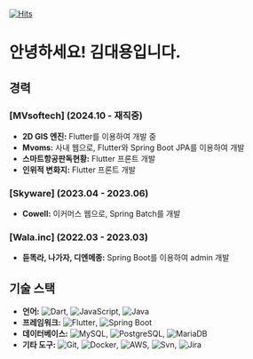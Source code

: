 [![Hits](https://hits.seeyoufarm.com/api/count/incr/badge.svg?url=https%3A%2F%2Fgithub.com%2FwithKDY%2FwithKDY&count_bg=%2379C83D&title_bg=%23555555&icon=ifttt.svg&icon_color=%23E7E7E7&title=%EB%B0%A9%EB%AC%B8%EC%9E%90&edge_flat=true)](https://hits.seeyoufarm.com)

# 안녕하세요! 김대용입니다.

## 경력

### [MVsoftech] (2024.10 - 재직중)
- **2D GIS 엔진:** Flutter를 이용하여 개발 중
- **Mvoms:** 사내 웹으로, Flutter와 Spring Boot JPA를 이용하여 개발
- **스마트항공판독현황:** Flutter 프론트 개발
- **인위적 변화지:** Flutter 프론트 개발
  
### [Skyware] (2023.04 - 2023.06)
- **Cowell:** 이커머스 웹으로, Spring Batch를 개발

### [Wala.inc] (2022.03 - 2023.03)
- **듣똑라, 나가자, 디엔메종:** Spring Boot를 이용하여 admin 개발

## 기술 스택

- **언어:** ![Dart](https://img.shields.io/badge/-Dart-blue), ![JavaScript](https://img.shields.io/badge/-JavaScript-yellow), ![Java](https://img.shields.io/badge/-Java-orange)
- **프레임워크:** ![Flutter](https://img.shields.io/badge/-Flutter-blue), ![Spring Boot](https://img.shields.io/badge/-Spring%20Boot-green)
- **데이터베이스:** ![MySQL](https://img.shields.io/badge/-MySQL-blue), ![PostgreSQL](https://img.shields.io/badge/-PostgreSQL-blue), ![MariaDB](https://img.shields.io/badge/-MariaDB-blue)
- **기타 도구:** ![Git](https://img.shields.io/badge/-Git-red), ![Docker](https://img.shields.io/badge/-Docker-blueviolet), ![AWS](https://img.shields.io/badge/-AWS-orange), ![Svn](https://img.shields.io/badge/-Svn-yellowgreen), ![Jira](https://img.shields.io/badge/-Jira-blue) 

